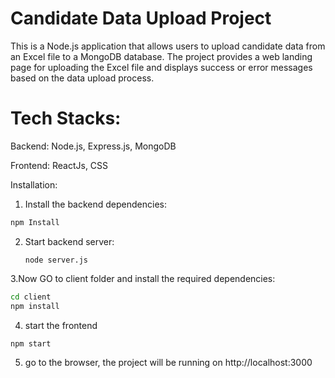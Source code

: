 # Candidate Data Upload Project
This is a Node.js application that allows users to upload candidate data from an Excel file to a MongoDB database.
The project provides a web landing page for uploading the Excel file and displays success or error messages based on the data upload process.

# Tech Stacks:

Backend: Node.js, Express.js, MongoDB

Frontend: ReactJs, CSS

Installation:

1. Install the backend dependencies:

```sh
npm Install
```

2. Start backend server:

   ```node server.js```

3.Now GO to client folder and install the required dependencies:

```sh
cd client 
npm install
```

4. start the frontend

```text
npm start
```

5. go to the browser, the project will be running on http://localhost:3000

